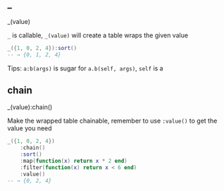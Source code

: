 _
---

_(value)

`_` is callable, `_(value)` will create a table wraps the given value

```lua
_({1, 0, 2, 4}):sort()
-- → {0, 1, 2, 4}
```

Tips:  `a:b(args)` is sugar for `a.b(self, args)`, `self` is a


chain
---

_(value):chain()

Make the wrapped table chainable, remember to use `:value()` to get the value you need

```lua
_({1, 0, 2, 4})
    :chain()
    :sort()
    :map(function(x) return x * 2 end)
    :filter(function(x) return x < 6 end)
    :value()
-- → {0, 2, 4}
```
